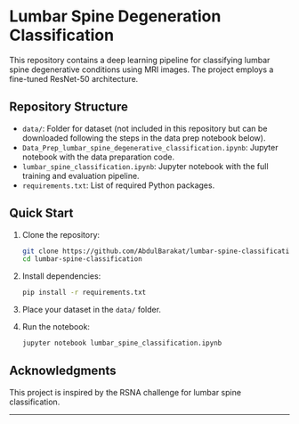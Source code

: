 
# Lumbar Spine Degeneration Classification

This repository contains a deep learning pipeline for classifying lumbar spine degenerative conditions using MRI images. The project employs a fine-tuned ResNet-50 architecture.

## Repository Structure
- `data/`: Folder for dataset (not included in this repository but can be downloaded following the steps in the data prep notebook below).
- `Data_Prep_lumbar_spine_degenerative_classification.ipynb`: Jupyter notebook with the data preparation code.
- `lumbar_spine_classification.ipynb`: Jupyter notebook with the full training and evaluation pipeline.
- `requirements.txt`: List of required Python packages.

## Quick Start
1. Clone the repository:
   ```bash
   git clone https://github.com/AbdulBarakat/lumbar-spine-classification.git
   cd lumbar-spine-classification
   ```

2. Install dependencies:
   ```bash
   pip install -r requirements.txt
   ```

3. Place your dataset in the `data/` folder.

4. Run the notebook:
   ```bash
   jupyter notebook lumbar_spine_classification.ipynb
   ```

## Acknowledgments
This project is inspired by the RSNA challenge for lumbar spine classification.

---
